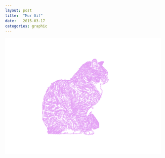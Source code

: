 ```yaml
---
layout: post
title:  "Mur Gif"
date:   2015-03-17
categories: graphic
---
```

<a href="/img/MUR1.gif" data-lightbox="gal-img" data-title="Mur Gif">
<img src="/img/MUR1.gif" alt="animated cat" class="img-responsive img-center">
</a>